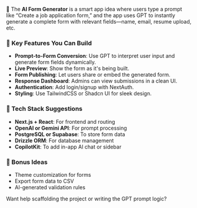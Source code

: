 🧠 The **AI Form Generator** is a smart app idea where users type a prompt like “Create a job application form,” and the app uses GPT to instantly generate a complete form with relevant fields—name, email, resume upload, etc.

### 🔧 Key Features You Can Build
- **Prompt-to-Form Conversion**: Use GPT to interpret user input and generate form fields dynamically.
- **Live Preview**: Show the form as it's being built.
- **Form Publishing**: Let users share or embed the generated form.
- **Response Dashboard**: Admins can view submissions in a clean UI.
- **Authentication**: Add login/signup with NextAuth.
- **Styling**: Use TailwindCSS or Shadcn UI for sleek design.

### 🧪 Tech Stack Suggestions
- **Next.js + React**: For frontend and routing
- **OpenAI or Gemini API**: For prompt processing
- **PostgreSQL or Supabase**: To store form data
- **Drizzle ORM**: For database management
- **CopilotKit**: To add in-app AI chat or sidebar

### 🚀 Bonus Ideas
- Theme customization for forms
- Export form data to CSV
- AI-generated validation rules

Want help scaffolding the project or writing the GPT prompt logic?
